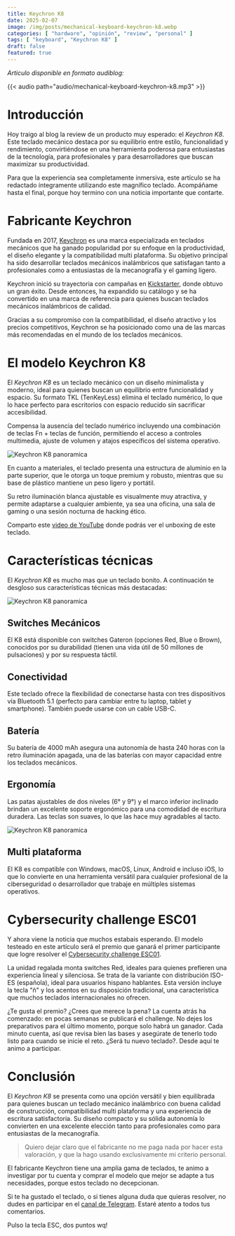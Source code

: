 ```yaml
---
title: Keychron K8
date: 2025-02-07
image: /img/posts/mechanical-keyboard-keychron-k8.webp
categories: [ "hardware", "opinión", "review", "personal" ]
tags: [ "keyboard", "Keychron K8" ]
draft: false
featured: true
---
```


*Articulo disponible en formato audiblog:*

{{< audio path="audio/mechanical-keyboard-keychron-k8.mp3" >}}

# Introducción

Hoy traigo al blog la review de un producto muy esperado: el *Keychron K8*. Este teclado mecánico destaca por su equilibrio entre estilo, funcionalidad y rendimiento, convirtiéndose en una herramienta poderosa para entusiastas de la tecnología, para profesionales y para desarrolladores que buscan maximizar su productividad.

Para que la experiencia sea completamente inmersiva, este artículo se ha redactado íntegramente utilizando este magnífico teclado. Acompáñame hasta el final, porque hoy termino con una noticia importante que contarte.

# Fabricante Keychron

Fundada en 2017, [Keychron](https://keychron.com.es/es) es una marca especializada en teclados mecánicos que ha ganado popularidad por su enfoque en la productividad, el diseño elegante y la compatibilidad multi plataforma. Su objetivo principal ha sido desarrollar teclados mecánicos inalámbricos que satisfagan tanto a profesionales como a entusiastas de la mecanografía y el gaming ligero.

Keychron inició su trayectoria con campañas en [Kickstarter](https://www.kickstarter.com/), donde obtuvo un gran éxito. Desde entonces, ha expandido su catálogo y se ha convertido en una marca de referencia para quienes buscan teclados mecánicos inalámbricos de calidad.

Gracias a su compromiso con la compatibilidad, el diseño atractivo y los precios competitivos, Keychron se ha posicionado como una de las marcas más recomendadas en el mundo de los teclados mecánicos.

# El modelo Keychron K8

El *Keychron K8* es un teclado mecánico con un diseño minimalista y moderno, ideal para quienes buscan un equilibrio entre funcionalidad y espacio. Su formato TKL (TenKeyLess) elimina el teclado numérico, lo que lo hace perfecto para escritorios con espacio reducido sin sacrificar accesibilidad.

Compensa la ausencia del teclado numérico incluyendo una combinación de teclas Fn + teclas de función, permitiendo el acceso a controles multimedia, ajuste de volumen y atajos específicos del sistema operativo.

![Keychron K8 panoramica](/img/keychron-k8-frontal.webp)

En cuanto a materiales, el teclado presenta una estructura de aluminio en la parte superior, que le otorga un toque premium y robusto, mientras que su base de plástico mantiene un peso ligero y portátil.


Su retro iluminación blanca ajustable es visualmente muy atractiva, y permite adaptarse a cualquier ambiente, ya sea una oficina, una sala de gaming o una sesión nocturna de hacking ético.

Comparto este [video de YouTube](https://www.youtube.com/shorts/rBxFa2Mkpnk) donde podrás ver el unboxing de este teclado.

# Características técnicas

El *Keychron K8* es mucho mas que un teclado bonito. A continuación te desgloso sus características técnicas más destacadas:

![Keychron K8 panoramica](/img/keychron-k8-panoramica.webp)

## Switches Mecánicos

El K8 está disponible con switches Gateron (opciones Red, Blue o Brown), conocidos por su durabilidad (tienen una vida útil de 50 millones de pulsaciones) y por su respuesta táctil.

## Conectividad

Este teclado ofrece la flexibilidad de conectarse hasta con tres dispositivos vía Bluetooth 5.1 (perfecto para cambiar entre tu laptop, tablet y smartphone). También puede usarse con un cable USB-C.

## Batería

Su batería de 4000 mAh asegura una autonomía de hasta 240 horas con la retro iluminación apagada, una de las baterías con mayor capacidad entre los teclados mecánicos.

## Ergonomía

Las patas ajustables de dos niveles (6° y 9°) y el marco inferior inclinado brindan un excelente soporte ergonómico para una comodidad de escritura duradera. Las teclas son suaves, lo que las hace muy agradables al tacto.

![Keychron K8 panoramica](/img/keychron-k8-trasera.webp)

## Multi plataforma

El K8 es compatible con Windows, macOS, Linux, Android e incluso iOS, lo que lo convierte en una herramienta versátil para cualquier profesional de la ciberseguridad o desarrollador que trabaje en múltiples sistemas operativos.

# Cybersecurity challenge ESC01

Y ahora viene la noticia que muchos estabais esperando. El modelo testeado en este artículo será el premio que ganará el primer participante que logre resolver el [Cybersecurity challenge ESC01](/post/2025/challenge-esc01).

La unidad regalada monta switches Red, ideales para quienes prefieren una experiencia lineal y silenciosa. Se trata de la variante con distribución ISO-ES (española), ideal para usuarios hispano hablantes. Esta versión incluye la tecla "ñ" y los acentos en su disposición tradicional, una característica que muchos teclados internacionales no ofrecen.

¿Te gusta el premio? ¿Crees que merece la pena? La cuenta atrás ha comenzado: en pocas semanas se publicará el challenge. No dejes los preparativos para el último momento, porque solo habrá un ganador. Cada minuto cuenta, así que revisa bien las bases y asegúrate de tenerlo todo listo para cuando se inicie el reto. ¿Será tu nuevo teclado?. Desde aquí te animo a participar.

# Conclusión

El *Keychron K8* se presenta como una opción versátil y bien equilibrada para quienes buscan un teclado mecánico inalámbrico con buena calidad de construcción, compatibilidad multi plataforma y una experiencia de escritura satisfactoria. Su diseño compacto y su sólida autonomía lo convierten en una excelente elección tanto para profesionales como para entusiastas de la mecanografía.

> Quiero dejar claro que el fabricante no me paga nada por hacer esta valoración, y que la hago usando exclusivamente mi criterio personal.

El fabricante Keychron tiene una amplia gama de teclados, te animo a investigar por tu cuenta y comprar el modelo que mejor se adapte a tus necesidades, porque estos teclado no decepcionan.

Si te ha gustado el teclado, o si tienes alguna duda que quieras resolver, no dudes en participar en el [canal de Telegram](https://t.me/lateclaescape). Estaré atento a todos tus comentarios.

Pulso la tecla ESC, dos puntos wq!
